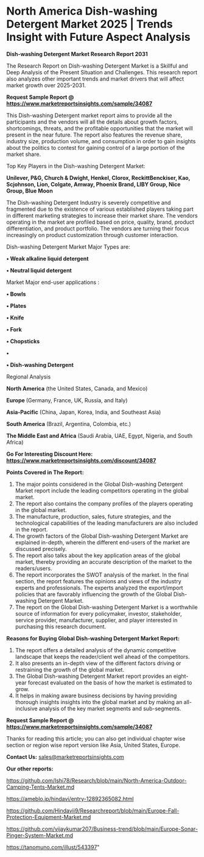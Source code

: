 # North America Dish-washing Detergent Market 2025 | Trends Insight with Future Aspect Analysis

<strong>Dish-washing Detergent Market Research Report 2031</strong>

The Research Report on Dish-washing Detergent Market is a Skillful and Deep Analysis of the Present Situation and Challenges. This research report also analyzes other important trends and market drivers that will affect market growth over 2025-2031.

<strong>Request Sample Report @ <a href=https://www.marketreportsinsights.com/sample/34087>https://www.marketreportsinsights.com/sample/34087</a></strong>

This Dish-washing Detergent market report aims to provide all the participants and the vendors will all the details about growth factors, shortcomings, threats, and the profitable opportunities that the market will present in the near future. The report also features the revenue share, industry size, production volume, and consumption in order to gain insights about the politics to contest for gaining control of a large portion of the market share.

Top Key Players in the Dish-washing Detergent Market:

<strong>Unilever, P&G, Church & Dwight, Henkel, Clorox, ReckittBenckiser, Kao, Scjohnson, Lion, Colgate, Amway, Phoenix Brand, LIBY Group, Nice Group, Blue Moon</strong>

The Dish-washing Detergent Industry is severely competitive and fragmented due to the existence of various established players taking part in different marketing strategies to increase their market share. The vendors operating in the market are profiled based on price, quality, brand, product differentiation, and product portfolio. The vendors are turning their focus increasingly on product customization through customer interaction.

Dish-washing Detergent Market Major Types are:

<strong>•  Weak alkaline liquid detergent

•  Neutral liquid detergent</strong>

Market Major end-user applications :

<strong>•  Bowls

•  Plates

•  Knife

•  Fork

•  Chopsticks

•  

•  Dish-washing Detergent</strong>

Regional Analysis

</u><strong><b>North America</b></strong> (the United States, Canada, and Mexico)

<strong><b>Europe </b></strong>(Germany, France, UK, Russia, and Italy)

<strong><b>Asia-Pacific</b></strong> (China, Japan, Korea, India, and Southeast Asia)

<strong><b>South America</b></strong> (Brazil, Argentina, Colombia, etc.)

<strong><b>The Middle East and Africa</b></strong> (Saudi Arabia, UAE, Egypt, Nigeria, and South Africa)

<strong>Go For Interesting Discount Here: <a href=https://www.marketreportsinsights.com/discount/34087>https://www.marketreportsinsights.com/discount/34087</a></strong>

<strong>Points Covered in The Report:</strong>
<ol>
  <li>The major points considered in the Global Dish-washing Detergent Market report include the leading competitors operating in the global market.</li>
  <li>The report also contains the company profiles of the players operating in the global market.</li>
  <li>The manufacture, production, sales, future strategies, and the technological capabilities of the leading manufacturers are also included in the report.</li>
  <li>The growth factors of the Global Dish-washing Detergent Market are explained in-depth, wherein the different end-users of the market are discussed precisely.</li>
  <li>The report also talks about the key application areas of the global market, thereby providing an accurate description of the market to the readers/users.</li>
  <li>The report incorporates the SWOT analysis of the market. In the final section, the report features the opinions and views of the industry experts and professionals. The experts analyzed the export/import policies that are favorably influencing the growth of the Global Dish-washing Detergent Market.</li>
  <li>The report on the Global Dish-washing Detergent Market is a worthwhile source of information for every policymaker, investor, stakeholder, service provider, manufacturer, supplier, and player interested in purchasing this research document.</li>
</ol>
<strong>Reasons for Buying Global Dish-washing Detergent Market Report:</strong>

<ol>
  <li>The report offers a detailed analysis of the dynamic competitive landscape that keeps the reader/client well ahead of the competitors.</li>
  <li>It also presents an in-depth view of the different factors driving or restraining the growth of the global market.</li>
  <li>The Global Dish-washing Detergent Market report provides an eight-year forecast evaluated on the basis of how the market is estimated to grow.</li>
  <li>It helps in making aware business decisions by having providing thorough insights insights into the global market and by making an all-inclusive analysis of the key market segments and sub-segments.</li>
</ol>
<strong>Request Sample Report @ <a href=https://www.marketreportsinsights.com/sample/34087>https://www.marketreportsinsights.com/sample/34087</a></strong>


Thanks for reading this article; you can also get individual chapter wise section or region wise report version like Asia, United States, Europe.

<strong>Contact Us:</strong>
sales@marketreportsinsights.com

<strong>Our other reports:</strong>

<a href=https://github.com/Ishi78/Research/blob/main/North-America-Outdoor-Camping-Tents-Market.md>https://github.com/Ishi78/Research/blob/main/North-America-Outdoor-Camping-Tents-Market.md</a>

<a href=https://ameblo.jp/hindavi/entry-12892365082.html>https://ameblo.jp/hindavi/entry-12892365082.html</a>

<a href=https://github.com/Hindavii9/Researchreport/blob/main/Europe-Fall-Protection-Equipment-Market.md>https://github.com/Hindavii9/Researchreport/blob/main/Europe-Fall-Protection-Equipment-Market.md</a>

<a href=https://github.com/vijaykumar207/Business-trend/blob/main/Europe-Sonar-Pinger-System-Market.md>https://github.com/vijaykumar207/Business-trend/blob/main/Europe-Sonar-Pinger-System-Market.md</a>

<a href=https://tanomuno.com/illust/543397>https://tanomuno.com/illust/543397</a>"
